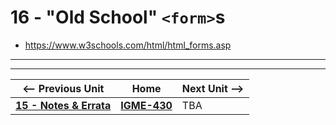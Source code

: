 # 16 - "Old School" `<form>`s

- https://www.w3schools.com/html/html_forms.asp

---
---

| <-- Previous Unit | Home | Next Unit -->
| --- | --- | --- 
| [**15 -  Notes & Errata**](15-notes-and-errata.md)  |  [**IGME-430**](../) | TBA
